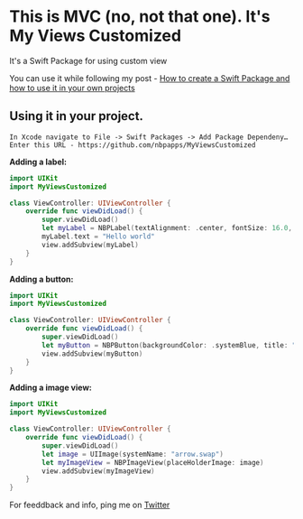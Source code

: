 # This is MVC (no, not that one). It's My Views Customized
It's a Swift Package for using custom view

You can use it while following my post - [How to create a Swift Package and how to use it in your own projects](https://medium.com/@nivbp/using-swift-package-manager-eecc4a57c0ca)


## Using it in your project.
```
In Xcode navigate to File -> Swift Packages -> Add Package Dependeny…
Enter this URL - https://github.com/nbpapps/MyViewsCustomized
```

**Adding a label:**
```swift
import UIKit
import MyViewsCustomized

class ViewController: UIViewController {
    override func viewDidLoad() {
        super.viewDidLoad()
        let myLabel = NBPLabel(textAlignment: .center, fontSize: 16.0, weight: .bold, color: .cyan)
        myLabel.text = "Hello world"
        view.addSubview(myLabel)
    }
}
```

**Adding a button:**
```swift
import UIKit
import MyViewsCustomized

class ViewController: UIViewController {
    override func viewDidLoad() {
        super.viewDidLoad()
        let myButton = NBPButton(backgroundColor: .systemBlue, title: "Press me")
        view.addSubview(myButton)
    }
}
```

**Adding a image view:**
```swift
import UIKit
import MyViewsCustomized

class ViewController: UIViewController {
    override func viewDidLoad() {
        super.viewDidLoad()
        let image = UIImage(systemName: "arrow.swap")
        let myImageView = NBPImageView(placeHolderImage: image)
        view.addSubview(myImageView)
    }
}
```

For feeddback and info, ping me on [Twitter](https://twitter.com/nbpapps)
